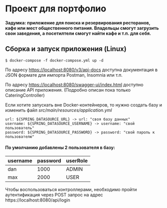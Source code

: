 # Проект для портфолио

#### Задумка: приложение для поиска и резервирования ресторанов, кафе или мест общественного питания. Владельцы смогут загрузить свои заведения, а посетилтели смогут найти кафе и т.п. для себя.

## Сборка и запуск приложения (Linux)
```
$ docker-compose -f docker-compose.yml up -d
```
По адресу [https://localhost:8080/v3/api-docs](https://localhost:8080/v3/api-docs) доступна документация в JSON формате для импорта Postman, Insomnia или т.п.

По адресу [https://localhost:8080/swagger-ui/index.html](https://localhost:8080/swagger-ui/index.html) доступно описание API приложения. (Подробно описан пока только CateringController)

Если хотите запускать вне Docker-контейнеров, то нужно создать базу и изменить файл *src/main/resources/application.yml*
```
url: ${SPRING_DATASOURCE_URL} -> url: "своя базу данных"
username: ${SPRING_DATASOURCE_USERNAME} -> username: "свой пользователь"
password: ${SPRING_DATASOURCE_PASSWORD} -> password: "свой пароль к пользователю"
```
#### По умолчанию добавлены 2 пользователя в базу:
| username | password | userRole |
| -------- | -------- | -------- |
|    dan   |   1000   |   ADMIN  |
|    max   |   2000   |   USER   |
Чтобы воспользоваться контроллерами, необходимо пройти аутентификация через POST запрос на адрес https://localhost:8080/api/login
